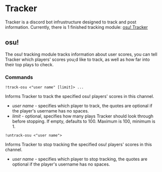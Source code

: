 # Tracker
Tracker is a discord bot infrustructure designed to track and post information.
Currently, there is 1 finished tracking module:
[osu! Tracker](#osu!)

## osu!
The osu! tracking module tracks information about user scores, you can tell Tracker which players' scores you;d like to track, as well as how far into their top plays to check.

### Commands
`!track-osu <"user name" [limit]> ...`

Informs Tracker to track the specified osu! players&apos; scores in this channel.
- *user name* - specifies which player to track, the quotes are optional if the player&apos;s username has no spaces.
- *limit* - optional, specifies how many plays Tracker should look through before stopping. If empty, defaults to 100. Maximum is 100, minimum is 1.

`!untrack-osu <"user name">`

Informs Tracker to stop tracking the specified osu! players&apos; scores in this channel.
- *user name* - specifies which player to stop tracking, the quotes are optional if the player&apos;s username has no spaces.

